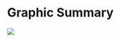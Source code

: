 # Graphic Summary



![](https://lh6.googleusercontent.com/by_7eruirr-cQgrIiwxoilKUtKoAka8ob52ivxm01mLPlBjZ1kWEmM_ay6VwGK7BznuuPLNzyGOxXxcDvYOrMHq5el4j2GXgqnZr-lAWSt1spGDwfYMVANQm1PxMmnSKQWV4oydT)

